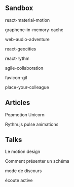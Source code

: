 Sandbox
-------

react-material-motion

graphene-in-memory-cache

web-audio-adventure

react-geocities

react-rythm

agile-collaboration

favicon-gif

place-your-colleague


Articles
-------

Popmotion Unicorn

Rythm.js pulse animations


Talks
------

Le motion design

Comment présenter un schéma

mode de discours

écoute active
